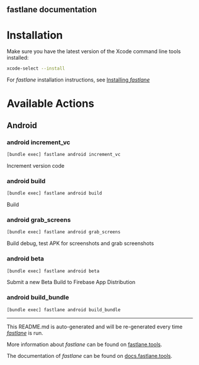 fastlane documentation
----

# Installation

Make sure you have the latest version of the Xcode command line tools installed:

```sh
xcode-select --install
```

For _fastlane_ installation instructions, see [Installing _fastlane_](https://docs.fastlane.tools/#installing-fastlane)

# Available Actions

## Android

### android increment_vc

```sh
[bundle exec] fastlane android increment_vc
```

Increment version code

### android build

```sh
[bundle exec] fastlane android build
```

Build

### android grab_screens

```sh
[bundle exec] fastlane android grab_screens
```

Build debug, test APK for screenshots and grab screenshots

### android beta

```sh
[bundle exec] fastlane android beta
```

Submit a new Beta Build to Firebase App Distribution

### android build_bundle

```sh
[bundle exec] fastlane android build_bundle
```



----

This README.md is auto-generated and will be re-generated every time [_fastlane_](https://fastlane.tools) is run.

More information about _fastlane_ can be found on [fastlane.tools](https://fastlane.tools).

The documentation of _fastlane_ can be found on [docs.fastlane.tools](https://docs.fastlane.tools).
